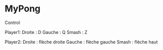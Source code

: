 # MyPong
Control

Player1:
  Droite : D
  Gauche : Q
  Smash : Z

Player2:
  Droite : flèche droite
  Gauche : flèche gauche
  Smash : flèche haut
